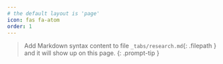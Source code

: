 ```yaml
---
# the default layout is 'page'
icon: fas fa-atom
order: 1
---
```


> Add Markdown syntax content to file `_tabs/research.md`{: .filepath } and it will show up on this page.
{: .prompt-tip }
